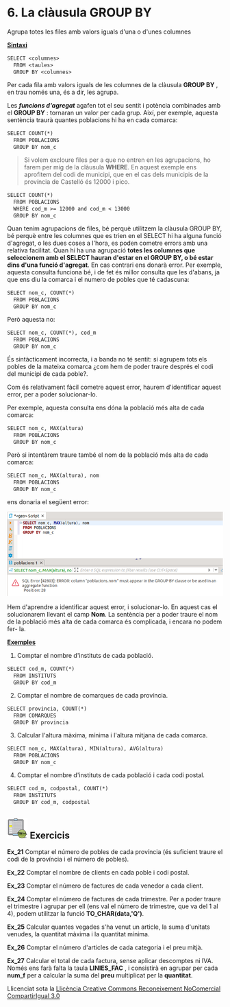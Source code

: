 # 6\. La clàusula GROUP BY

Agrupa totes les files amb valors iguals d'una o d'unes columnes

**<u>Sintaxi</u>**
```
SELECT <columnes>  
  FROM <taules>  
  GROUP BY <columnes>
```
Per cada fila amb valors iguals de les columnes de la clàusula **GROUP BY** ,
en trau només una, és a dir, les agrupa.

Les _**funcions d'agregat**_ agafen tot el seu sentit i potència combinades
amb el **GROUP BY** : tornaran un valor per cada grup. Així, per exemple,
aquesta sentència traurà quantes poblacions hi ha en cada comarca:
```
SELECT COUNT(*)  
  FROM POBLACIONS  
  GROUP BY nom_c
```
> Si volem excloure files per a que no entren en les agrupacions, ho farem per
> mig de la clàusula **WHERE**. En aquest exemple ens aprofitem del codi de
> municipi, que en el cas dels municipis de la província de Castelló és 12000
> i pico.
```
SELECT COUNT(*)  
  FROM POBLACIONS  
  WHERE cod_m >= 12000 and cod_m < 13000  
  GROUP BY nom_c
```
Quan tenim agrupacions de files, bé perquè utilitzem la clàusula GROUP BY, bé
perquè entre les columnes que es trien en el SELECT hi ha alguna funció
d'agregat, o les dues coses a l'hora, es poden cometre errors amb una relativa
facilitat. Quan hi ha una agrupació **totes les columnes que seleccionem amb
el SELECT hauran d'estar en el GROUP BY, o bé estar dins d'una funció
d'agregat**. En cas contrari ens donarà error. Per exemple, aquesta consulta
funciona bé, i de fet és millor consulta que les d'abans, ja que ens diu la
comarca i el numero de pobles que té cadascuna:
```
SELECT nom_c, COUNT(*)  
  FROM POBLACIONS  
  GROUP BY nom_c
```
Però aquesta no:
```
SELECT nom_c, COUNT(*), cod_m  
  FROM POBLACIONS  
  GROUP BY nom_c
```
És sintàcticament incorrecta, i a banda no té sentit: si agrupem tots els
pobles de la mateixa comarca ¿com hem de poder traure després el codi del
municipi de cada poble?.

Com és relativament fàcil cometre aquest error, haurem d'identificar aquest
error, per a poder solucionar-lo.

Per exemple, aquesta consulta ens dóna la població més alta de cada comarca:
```
SELECT nom_c, MAX(altura)  
  FROM POBLACIONS  
  GROUP BY nom_c
```
Però si intentàrem traure també el nom de la població més alta de cada
comarca:
```
SELECT nom_c, MAX(altura), nom  
  FROM POBLACIONS  
  GROUP BY nom_c
```
ens donaria el següent error:

![](T6_1_13_1.png)

Hem d'aprendre a identificar aquest error, i solucionar-lo. En aquest cas el
solucionarem llevant el camp **Nom**. La sentència per a poder traure el nom
de la població més alta de cada comarca és complicada, i encara no podem fer-
la.

**<u>Exemples</u>**

  1) Comptar el nombre d'instituts de cada població.
```
SELECT cod_m, COUNT(*)  
  FROM INSTITUTS  
  GROUP BY cod_m
```
  2) Comptar el nombre de comarques de cada província.
```
SELECT provincia, COUNT(*)  
  FROM COMARQUES  
  GROUP BY provincia
```
  3) Calcular l'altura màxima, mínima i l'altura mitjana de cada comarca.
```
SELECT nom_c, MAX(altura), MIN(altura), AVG(altura)  
  FROM POBLACIONS  
  GROUP BY nom_c
```
  4) Comptar el nombre d'instituts de cada població i cada codi postal.
```
SELECT cod_m, codpostal, COUNT(*)  
  FROM INSTITUTS  
  GROUP BY cod_m, codpostal
```

## ![](icon_activity.gif) Exercicis

**Ex_21** Comptar el número de pobles de cada província (és suficient traure el
codi de la província i el número de pobles).

**Ex_22** Comptar el nombre de clients en cada poble i codi postal.

**Ex_23** Comptar el número de factures de cada venedor a cada client.

**Ex_24** Comptar el número de factures de cada trimestre. Per a poder traure
el trimestre i agrupar per ell (ens val el número de trimestre, que va del 1
al 4), podem utilitzar la funció **TO_CHAR(data,'Q')**.

**Ex_25** Calcular quantes vegades s'ha venut un article, la suma d'unitats
venudes, la quantitat màxima i la quantitat mínima.

**Ex_26** Comptar el número d'articles de cada categoria i el preu mitjà.

**Ex_27** Calcular el total de cada factura, sense aplicar descomptes ni IVA.
Només ens farà falta la taula **LINIES_FAC** , i consistirà en agrupar per
cada **num_f** per a calcular la suma del **preu** multiplicat per la
**quantitat**.

Llicenciat sota la  [Llicència Creative Commons Reconeixement NoComercial
CompartirIgual 3.0](http://creativecommons.org/licenses/by-nc-sa/3.0/)

